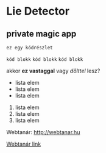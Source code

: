 # Lie Detector

## private magic app

`ez egy kódrészlet`

```kód blokk```
```kód blokk```
```kód blokk```

akkor **ez vastaggal** vagy *dőlttel* lesz?

- lista elem
- lista elem
- lista elem

1. lista elem
2. lista elem
3. lista elem

Webtanár: http://webtanar.hu

[Webtanár link](http://webtanar.hu)




